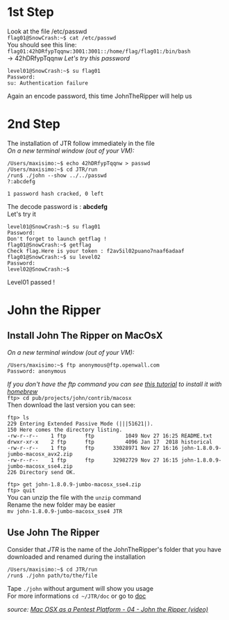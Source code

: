 # 1st Step
  
Look at the file /etc/passwd  
`flag01@SnowCrash:~$ cat /etc/passwd`  
You should see this line:  
`flag01:42hDRfypTqqnw:3001:3001::/home/flag/flag01:/bin/bash`  
-> 42hDRfypTqqnw *Let's try this password*  
```
level01@SnowCrash:~$ su flag01
Password:
su: Authentication failure
```  
Again an encode password, this time JohnTheRipper will help us

# 2nd Step
The installation of JTR follow immediately in the file  
*On a new terminal window (out of your VM):*  
```
/Users/maxisimo:~$ echo 42hDRfypTqqnw > passwd
/Users/maxisimo:~$ cd JTR/run
/run$ ./john --show ../../passwd
?:abcdefg

1 password hash cracked, 0 left
```  
The decode password is : **abcdefg**  
Let's try it  
```
level01@SnowCrash:~$ su flag01
Password:
Don't forget to launch getflag !
flag01@SnowCrash:~$ getflag
Check flag.Here is your token : f2av5il02puano7naaf6adaaf
flag01@SnowCrash:~$ su level02
Password:
level02@SnowCrash:~$
```  
Level01 passed !
  
# John the Ripper
## Install John The Ripper on MacOsX
*On a new terminal window (out of your VM):* 
``` 
/Users/maxisimo:~$ ftp anonymous@ftp.openwall.com  
Password: anonymous
```
*If you don't have the ftp command you can see [this tutorial](https://osxdaily.com/2018/08/07/get-install-ftp-mac-os/) to install it with [homebrew](https://brew.sh/)*  
`ftp> cd pub/projects/john/contrib/macosx`  
Then download the last version you can see:  
```
ftp> ls
229 Entering Extended Passive Mode (|||51621|).
150 Here comes the directory listing.
-rw-r--r--    1 ftp      ftp          1049 Nov 27 16:25 README.txt
drwxr-xr-x    2 ftp      ftp          4096 Jan 17  2018 historical
-rw-r--r--    1 ftp      ftp      33028971 Nov 27 16:16 john-1.8.0.9-jumbo-macosx_avx2.zip
-rw-r--r--    1 ftp      ftp      32982729 Nov 27 16:15 john-1.8.0.9-jumbo-macosx_sse4.zip
226 Directory send OK.
```  
`ftp> get john-1.8.0.9-jumbo-macosx_sse4.zip`  
`ftp> quit`  
You can unzip the file with the `unzip` command  
Rename the new folder may be easier  
`mv john-1.8.0.9-jumbo-macosx_sse4 JTR`  
  
## Use John The Ripper
Consider that *JTR* is the name of the JohnTheRipper's folder that you have downloaded and renamed during the installation
```
/Users/maxisimo:~$ cd JTR/run
/run$ ./john path/to/the/file
```
Tape `./john` without argument will show you usage  
For more informations `cd ~/JTR/doc` or go to [doc](https://www.openwall.com/john/doc/)
  
*source: [Mac OSX as a Pentest Platform - 04 - John the Ripper (video)](https://youtu.be/Erfm1Erck0U)*
